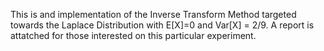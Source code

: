 This is and implementation of the Inverse Transform Method targeted towards the Laplace Distribution with E[X]=0 and Var[X] = 2/9. A report is attatched for those interested on this particular experiment.